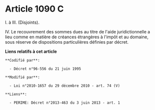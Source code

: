 # Article 1090 C

I. à III. (Disjoints).

IV. Le recouvrement des sommes dues au titre de l'aide juridictionnelle a lieu comme en matière de créances étrangères à
l'impôt et au domaine, sous réserve de dispositions particulières définies par décret.

**Liens relatifs à cet article**

	**Codifié par**:

	  - Décret n°96-556 du 21 juin 1995

	**Modifié par**:

	  - Loi n°2010-1657 du 29 décembre 2010 - art. 74 (V)

	**Liens**:

	  - PERIME: Décret n°2013-463 du 3 juin 2013 - art. 1
